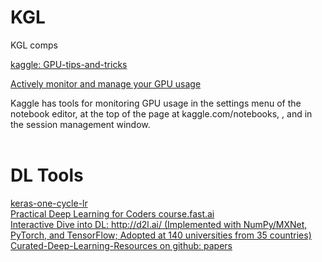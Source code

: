 # KGL
KGL comps

[kaggle: GPU-tips-and-tricks](https://www.kaggle.com/page/GPU-tips-and-tricks)<br>

[Actively monitor and manage your GPU usage](https://www.kaggle.com/zurman/account?isEditing=False)<br>

Kaggle has tools for monitoring GPU usage in the settings menu of the notebook editor, at the top of the page at kaggle.com/notebooks, , and in the session management window.
[]()<br>
[]()<br>


# DL Tools
[keras-one-cycle-lr](https://pypi.org/project/keras-one-cycle-lr/)<br>
[Practical Deep Learning for Coders course.fast.ai](https://course.fast.ai/)<br>
[Interactive Dive into DL: http://d2l.ai/ (Implemented with NumPy/MXNet, PyTorch, and TensorFlow; 
Adopted at 140 universities from 35 countries)](http://d2l.ai/)<br>
[Curated-Deep-Learning-Resources on github: papers](https://github.com/theepiccode/Curated-Deep-Learning-Resources)<br>
[]()<br>
[]()<br>
[]()<br>
[]()<br>
[]()<br>

